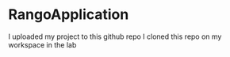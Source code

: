 # RangoApplication
I uploaded my project to this github repo
I cloned this repo on my workspace in the lab
